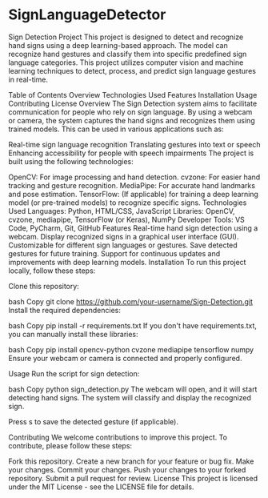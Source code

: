 # SignLanguageDetector
Sign Detection Project This project is designed to detect and recognize hand signs using a deep learning-based approach. The model can recognize hand gestures and classify them into specific predefined sign language categories. This project utilizes computer vision and machine learning techniques to detect, process, and predict sign language gestures in real-time.

Table of Contents Overview Technologies Used Features Installation Usage Contributing License Overview The Sign Detection system aims to facilitate communication for people who rely on sign language. By using a webcam or camera, the system captures the hand signs and recognizes them using trained models. This can be used in various applications such as:

Real-time sign language recognition Translating gestures into text or speech Enhancing accessibility for people with speech impairments The project is built using the following technologies:

OpenCV: For image processing and hand detection. cvzone: For easier hand tracking and gesture recognition. MediaPipe: For accurate hand landmarks and pose estimation. TensorFlow: (If applicable) for training a deep learning model (or pre-trained models) to recognize specific signs. Technologies Used Languages: Python, HTML/CSS, JavaScript Libraries: OpenCV, cvzone, mediapipe, TensorFlow (or Keras), NumPy Developer Tools: VS Code, PyCharm, Git, GitHub Features Real-time hand sign detection using a webcam. Display recognized signs in a graphical user interface (GUI). Customizable for different sign languages or gestures. Save detected gestures for future training. Support for continuous updates and improvements with deep learning models. Installation To run this project locally, follow these steps:

Clone this repository:

bash Copy git clone https://github.com/your-username/Sign-Detection.git Install the required dependencies:

bash Copy pip install -r requirements.txt If you don't have requirements.txt, you can manually install these libraries:

bash Copy pip install opencv-python cvzone mediapipe tensorflow numpy Ensure your webcam or camera is connected and properly configured.

Usage Run the script for sign detection:

bash Copy python sign_detection.py The webcam will open, and it will start detecting hand signs. The system will classify and display the recognized sign.

Press s to save the detected gesture (if applicable).

Contributing We welcome contributions to improve this project. To contribute, please follow these steps:

Fork this repository. Create a new branch for your feature or bug fix. Make your changes. Commit your changes. Push your changes to your forked repository. Submit a pull request for review. License This project is licensed under the MIT License - see the LICENSE file for details.

